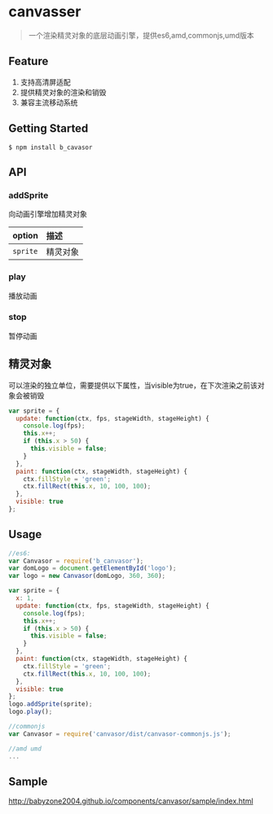 # canvasser

> 一个渲染精灵对象的底层动画引擎，提供es6,amd,commonjs,umd版本

## Feature

1. 支持高清屏适配
2. 提供精灵对象的渲染和销毁
3. 兼容主流移动系统

## Getting Started

```shell
$ npm install b_cavasor
```

## API

### addSprite

向动画引擎增加精灵对象

| option   | 描述   |
| -------- | :--- |
| `sprite` | 精灵对象 |

### play

播放动画

### stop

暂停动画

## 精灵对象

可以渲染的独立单位，需要提供以下属性，当visible为true，在下次渲染之前该对象会被销毁

```javascript
var sprite = {
  update: function(ctx, fps, stageWidth, stageHeight) {
    console.log(fps);
    this.x++;
    if (this.x > 50) {
      this.visible = false;
    }
  },
  paint: function(ctx, stageWidth, stageHeight) {
    ctx.fillStyle = 'green';
    ctx.fillRect(this.x, 10, 100, 100);
  },
  visible: true
};
```

## Usage

```js
//es6:
var Canvasor = require('b_canvasor');
var domLogo = document.getElementById('logo');
var logo = new Canvasor(domLogo, 360, 360);

var sprite = {
  x: 1,
  update: function(ctx, fps, stageWidth, stageHeight) {
    console.log(fps);
    this.x++;
    if (this.x > 50) {
      this.visible = false;
    }
  },
  paint: function(ctx, stageWidth, stageHeight) {
    ctx.fillStyle = 'green';
    ctx.fillRect(this.x, 10, 100, 100);
  },
  visible: true
};
logo.addSprite(sprite);
logo.play();

//commonjs
var Canvasor = require('canvasor/dist/canvasor-commonjs.js');

//amd umd
...
```

## Sample

http://babyzone2004.github.io/components/canvasor/sample/index.html